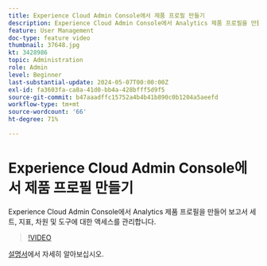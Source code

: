 ```yaml
---
title: Experience Cloud Admin Console에서 제품 프로필 만들기
description: Experience Cloud Admin Console에서 Analytics 제품 프로필을 만들어 보고서 세트, 지표, 차원 및 도구에 대한 액세스를 관리합니다.
feature: User Management
doc-type: feature video
thumbnail: 37648.jpg
kt: 3428986
topic: Administration
role: Admin
level: Beginner
last-substantial-update: 2024-05-07T00:00:00Z
exl-id: fa3603fa-ca8a-41d0-bb4a-428bfff5d9f5
source-git-commit: b47aaadffc15752a4b4b41b890c0b1204a5aeefd
workflow-type: tm+mt
source-wordcount: '66'
ht-degree: 71%

---
```


# Experience Cloud Admin Console에서 제품 프로필 만들기

Experience Cloud Admin Console에서 Analytics 제품 프로필을 만들어 보고서 세트, 지표, 차원 및 도구에 대한 액세스를 관리합니다.

>[!VIDEO](https://video.tv.adobe.com/v/3448814/?learn=on&captions=kor)

[설명서](https://experienceleague.adobe.com/ko/docs/analytics/admin/admin-console/permissions/product-profile)에서 자세히 알아보십시오.
